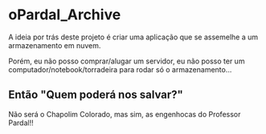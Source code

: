 # oPardal_Archive

A ideia por trás deste projeto é criar uma aplicação que se assemelhe a um armazenamento em nuvem.

Porém, eu não posso comprar/alugar um servidor, eu não posso ter um computador/notebook/torradeira para rodar só o armazenamento... 
## Então "Quem poderá nos salvar?" 
Não será o Chapolim Colorado, mas sim, as engenhocas do Professor Pardal!!
